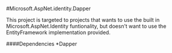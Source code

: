 #Microsoft.AspNet.identity.Dapper

This project is targeted to projects that wants to use the built in Microsoft.AspNet.Identity funtionality, but doesn't want to use the EntityFramework implementation provided.

####Dependencies
*Dapper